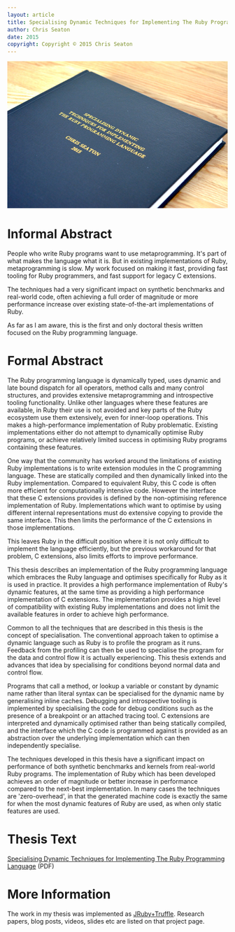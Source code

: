 ```yaml
---
layout: article
title: Specialising Dynamic Techniques for Implementing The Ruby Programming Language
author: Chris Seaton
date: 2015
copyright: Copyright © 2015 Chris Seaton
---
```


<img src="thesis.jpeg" alt="Thesis">

# Informal Abstract

People who write Ruby programs want to use metaprogramming. It's part of what makes the language what it is. But in existing implementations of Ruby, metaprogramming is slow. My work focused on making it fast, providing fast tooling for Ruby programmers, and fast support for legacy C extensions.

The techniques had a very significant impact on synthetic benchmarks and real-world code, often achieving a full order of magnitude or more performance increase over existing state-of-the-art implementations of Ruby.

As far as I am aware, this is the first and only doctoral thesis written focused on the Ruby programming language.

# Formal Abstract

The Ruby programming language is dynamically typed, uses dynamic and late bound dispatch for all operators, method calls and many control structures, and provides extensive metaprogramming and introspective tooling functionality.
Unlike other languages where these features are available, in Ruby their use is not avoided and key parts of the Ruby ecosystem use them extensively, even for inner-loop operations.
This makes a high-performance implementation of Ruby problematic.
Existing implementations either do not attempt to dynamically optimise Ruby programs, or achieve relatively limited success in optimising Ruby programs containing these features.

One way that the community has worked around the limitations of existing Ruby implementations is to write extension modules in the C programming language.
These are statically compiled and then dynamically linked into the Ruby implementation.
Compared to equivalent Ruby, this C code is often more efficient for computationally intensive code.
However the interface that these C extensions provides is defined by the non-optimising reference implementation of Ruby.
Implementations which want to optimise by using different internal representations must do extensive copying to provide the same interface.
This then limits the performance of the C extensions in those implementations.

This leaves Ruby in the difficult position where it is not only difficult to implement the language efficiently, but the previous workaround for that problem, C extensions, also limits efforts to improve performance.

This thesis describes an implementation of the Ruby programming language which embraces the Ruby language and optimises specifically for Ruby as it is used in practice.
It provides a high performance implementation of Ruby's dynamic features, at the same time as providing a high performance implementation of C extensions.
The implementation provides a high level of compatibility with existing Ruby implementations and does not limit the available features in order to achieve high performance.

Common to all the techniques that are described in this thesis is the concept of specialisation.
The conventional approach taken to optimise a dynamic language such as Ruby is to profile the program as it runs.
Feedback from the profiling can then be used to specialise the program for the data and control flow it is actually experiencing.
This thesis extends and advances that idea by specialising for conditions beyond normal data and control flow.

Programs that call a method, or lookup a variable or constant by dynamic name rather than literal syntax can be specialised for the dynamic name by generalising inline caches.
Debugging and introspective tooling is implemented by specialising the code for debug conditions such as the presence of a breakpoint or an attached tracing tool.
C extensions are interpreted and dynamically optimised rather than being statically compiled, and the interface which the C code is programmed against is provided as an abstraction over the underlying implementation which can then independently specialise.

The techniques developed in this thesis have a significant impact on performance of both synthetic benchmarks and kernels from real-world Ruby programs.
The implementation of Ruby which has been developed achieves an order of magnitude or better increase in performance compared to the next-best implementation.
In many cases the techniques are 'zero-overhead', in that the generated machine code is exactly the same for when the most dynamic features of Ruby are used, as when only static features are used.

# Thesis Text

[Specialising Dynamic Techniques for Implementing The Ruby Programming Language](specialising-ruby.pdf) (PDF)

# More Information

The work in my thesis was implemented as [JRuby+Truffle](../rubytruffle). Research papers, blog posts, videos, slides etc are listed on that project page.
